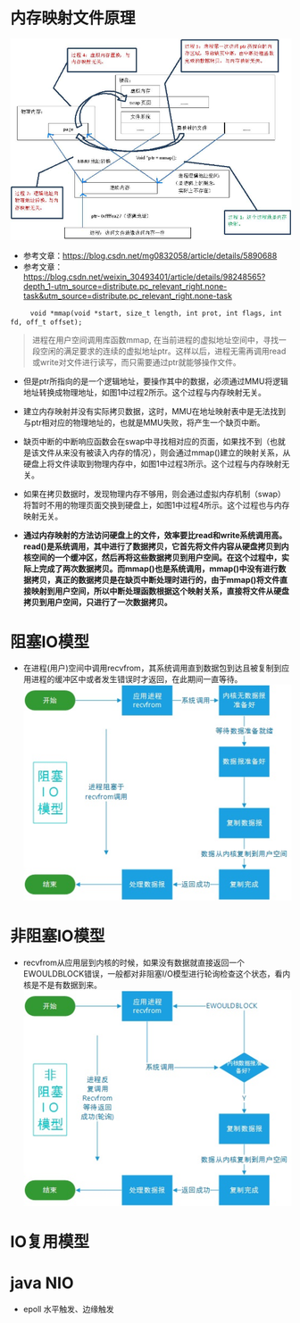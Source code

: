 # 内存映射文件原理
![内存映射原理](内存映射原理.gif)

- 参考文章：https://blog.csdn.net/mg0832058/article/details/5890688
- 参考文章：https://blog.csdn.net/weixin_30493401/article/details/98248565?depth_1-utm_source=distribute.pc_relevant_right.none-task&utm_source=distribute.pc_relevant_right.none-task


```
     void *mmap(void *start, size_t length, int prot, int flags, int fd, off_t offset);
```
> 进程在用户空间调用库函数mmap, 在当前进程的虚拟地址空间中，寻找一段空闲的满足要求的连续的虚拟地址ptr。这样以后，进程无需再调用read或write对文件进行读写，而只需要通过ptr就能够操作文件。
- 但是ptr所指向的是一个逻辑地址，要操作其中的数据，必须通过MMU将逻辑地址转换成物理地址，如图1中过程2所示。这个过程与内存映射无关。
- 建立内存映射并没有实际拷贝数据，这时，MMU在地址映射表中是无法找到与ptr相对应的物理地址的，也就是MMU失败，将产生一个缺页中断。
- 缺页中断的中断响应函数会在swap中寻找相对应的页面，如果找不到（也就是该文件从来没有被读入内存的情况），则会通过mmap()建立的映射关系，从硬盘上将文件读取到物理内存中，如图1中过程3所示。这个过程与内存映射无关。
- 如果在拷贝数据时，发现物理内存不够用，则会通过虚拟内存机制（swap）将暂时不用的物理页面交换到硬盘上，如图1中过程4所示。这个过程也与内存映射无关。

- __通过内存映射的方法访问硬盘上的文件，效率要比read和write系统调用高。read()是系统调用，其中进行了数据拷贝，它首先将文件内容从硬盘拷贝到内核空间的一个缓冲区，然后再将这些数据拷贝到用户空间。在这个过程中，实际上完成了两次数据拷贝。而mmap()也是系统调用，mmap()中没有进行数据拷贝，真正的数据拷贝是在缺页中断处理时进行的，由于mmap()将文件直接映射到用户空间，所以中断处理函数根据这个映射关系，直接将文件从硬盘拷贝到用户空间，只进行了一次数据拷贝。__


# 阻塞IO模型
- 在进程(用户)空间中调用recvfrom，其系统调用直到数据包到达且被复制到应用进程的缓冲区中或者发生错误时才返回，在此期间一直等待。
![阻塞io](阻塞io.jpg)


# 非阻塞IO模型
- recvfrom从应用层到内核的时候，如果没有数据就直接返回一个EWOULDBLOCK错误，一般都对非阻塞I/O模型进行轮询检查这个状态，看内核是不是有数据到来。
![非阻塞io](非阻塞io模型.jpg)

# IO复用模型



# java NIO



- epoll 水平触发、边缘触发